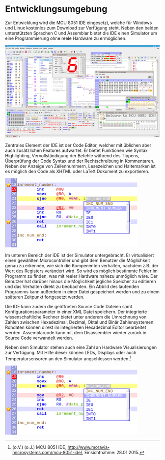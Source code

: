 # Entwicklungsumgebung #

Zur Entwicklung wird die MCU 8051 IDE eingesetzt, welche für Windows und Linux kostenlos zum Download zur Verfügung steht. Neben den beiden unterstützten Sprachen C und Assemblar bietet die IDE einen Simulator um eine Programmierung ohne reele Hardware zu ermöglichen. 

![MCU 8051 IDE](images/mcu8051ide_screenshot.png "Übersicht der MCU 8051 IDE")

Zentrales Element der IDE ist der Code Editor, welcher mit üblichen aber auch zusätzlichen Features aufwartet. Er bietet Funktionen wie Syntax Highlighting, Vervollständigung der Befehle während des Tippens, Überprüfung der Code Syntax und der Rechtschreibung in Kommentaren. Neben der Anzeige von Zeilennummern, Lesezeichen und Haltemarken ist es möglich den Code als XHTML oder LaTeX Dokument zu exportieren.

![MCU 8051 IDE Editor](images/ide-editor.png "Code Editor der MCU 8051 IDE")

Im unteren Bereich der IDE ist der Simulator untergebracht. Er virtualisiert einen gewählten Microcontroller und gibt dem Benutzer die Möglichkeit genau zu erkennen, wie sich die Kompenenten verhalten, nachdem z.B. der Wert des Registers verändert wird. So wird es möglich bestimmte Fehler im Programm zu finden, was mit reeler Hardware nahezu unmöglich wäre. Der Benutzer hat darüber hinaus die Möglichkeit jegliche Speicher zu editieren und das Verhalten direkt zu beobachten. Ein Abbild des laufenden Programms kann außerdem in einer Datei gespeichert werden und zu einem späteren Zeitpunkt fortgesetzt werden.

Die IDE kann zudem die geöffneten Source Code Dateien samt Konfigurationsparameter in einer XML Datei speichern. Der integrierte wissenschaftliche Rechner bietet unter anderem die Umrechnung von Zahlen zwischen Hexadezimal, Dezimal, Oktal und Binär Zahlensystemen. Rohdaten können direkt im integrierten Hexadezimal Editor bearbeitet werden. Assemblarcode kann mit dem Disassembler wieder zurück in Source Code verwandelt werden. 

Neben dem Simulator stehen auch eine Zahl an Hardware Visualisierungen zur Verfügung. Mit Hilfe dieser können LEDs, Displays oder auch Temperatursensoren an den Simulator angschlossen werden.[^MCU-IDE]

![MCU 8051 IDE Hardware Visualisierung](images/ide-editor.png "LCD Display und Temperatur Sensor Visualisierung")

[^MCU-IDE]: (o.V.) (o.J.) MCU 8051 IDE, http://www.moravia-microsystems.com/mcu-8051-ide/, Einsichtnahme: 28.01.2015.

